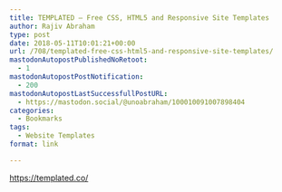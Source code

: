 ```yaml
---
title: TEMPLATED – Free CSS, HTML5 and Responsive Site Templates
author: Rajiv Abraham
type: post
date: 2018-05-11T10:01:21+00:00
url: /708/templated-free-css-html5-and-responsive-site-templates/
mastodonAutopostPublishedNoRetoot:
  - 1
mastodonAutopostPostNotification:
  - 200
mastodonAutopostLastSuccessfullPostURL:
  - https://mastodon.social/@unoabraham/100010091007898404
categories:
  - Bookmarks
tags:
  - Website Templates
format: link

---
```

<https://templated.co/>